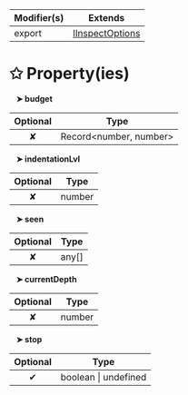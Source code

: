 | Modifier(s)                            | Extends                                    |
|----------------------------------------|--------------------------------------------|
| export | [IInspectOptions](/testing/interface/inspect/iinspectoptions.md) |

# &#10025; Property(ies)

&nbsp;&nbsp; **&#10148; budget**

| Optional                           | Type                         |
|:----------------------------------:|------------------------------|
| ✘ | Record&lt;number, number&gt; |

&nbsp;&nbsp; **&#10148; indentationLvl**

| Optional                           | Type                         |
|:----------------------------------:|------------------------------|
| ✘ | number |

&nbsp;&nbsp; **&#10148; seen**

| Optional                           | Type                         |
|:----------------------------------:|------------------------------|
| ✘ | any[] |

&nbsp;&nbsp; **&#10148; currentDepth**

| Optional                           | Type                         |
|:----------------------------------:|------------------------------|
| ✘ | number |

&nbsp;&nbsp; **&#10148; stop**

| Optional                           | Type                         |
|:----------------------------------:|------------------------------|
| ✔ | boolean &#124; undefined |